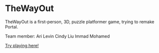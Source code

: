 # TheWayOut

TheWayOut is a first-person, 3D, puzzle platformer game, trying to remake Portal.

Team member:
Ari Levin
Cindy Liu
Immad Mohamed

[Try playing here!](thewayout.space)